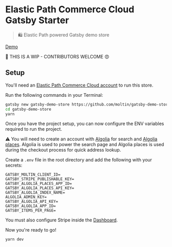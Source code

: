 # Elastic Path Commerce Cloud Gatsby Starter

> 🛍 Elastic Path powered Gatsby demo store

[Demo](https://demo.elasticpath.com)

🚨 THIS IS A WIP - CONTRIBUTORS WELCOME 😍

## Setup

You'll need an [Elastic Path Commerce Cloud account](https://dashboard.elasticpath.com) to run this store.

Run the following commands in your Terminal:

```bash
gatsby new gatsby-demo-store https://github.com/moltin/gatsby-demo-store
cd gatsby-demo-store
yarn
```

Once you have the project setup, you can now configure the ENV variables required to run the project.

⚠️ You will need to create an account with [Algolia](https://algolia.com) for search and [Algolia places](https://community.algolia.com/places). Algolia is used to power the search page and Algolia places is used during the checkout process for quick address lookup.

Create a `.env` file in the root directory and add the following with your secrets:

```dosini
GATSBY_MOLTIN_CLIENT_ID=
GATSBY_STRIPE_PUBLISHABLE_KEY=
GATSBY_ALGOLIA_PLACES_APP_ID=
GATSBY_ALGOLIA_PLACES_API_KEY=
GATSBY_ALGOLIA_INDEX_NAME=
ALGOLIA_ADMIN_KEY=
GATSBY_ALGOLIA_API_KEY=
GATSBY_ALGOLIA_APP_ID=
GATSBY_ITEMS_PER_PAGE=
```

You must also configure Stripe inside the [Dashboard](https://dashboard.elasticpath.com).

Now you're ready to go!

```bash
yarn dev
```
